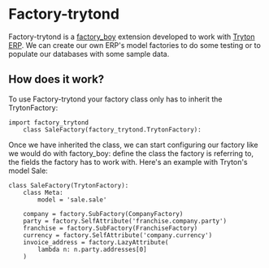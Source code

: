 # Factory-trytond

Factory-trytond is a [factory_boy](https://factoryboy.readthedocs.io/en/latest/introduction.html) extension developed to work with [Tryton ERP](https://www.tryton.org/). We can create our own ERP's model factories to do some testing or to populate our databases with some sample data.

## How does it work?

To use Factory-trytond your factory class only has to inherit the TrytonFactory:

    import factory_trytond
        class SaleFactory(factory_trytond.TrytonFactory):

Once we have inherited the class, we can start configuring our factory like we would do with factory_boy: define the class the factory is referring to, the fields the factory has to work with.
Here's an example with Tryton's model Sale:

    class SaleFactory(TrytonFactory):
        class Meta:
            model = 'sale.sale'

        company = factory.SubFactory(CompanyFactory)
        party = factory.SelfAttribute('franchise.company.party')
        franchise = factory.SubFactory(FranchiseFactory)
        currency = factory.SelfAttribute('company.currency')
        invoice_address = factory.LazyAttribute(
            lambda n: n.party.addresses[0]
        )

